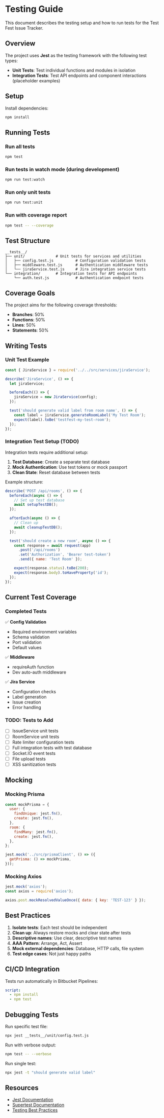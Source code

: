 # Testing Guide

This document describes the testing setup and how to run tests for the Test Fest Issue Tracker.

## Overview

The project uses **Jest** as the testing framework with the following test types:

- **Unit Tests**: Test individual functions and modules in isolation
- **Integration Tests**: Test API endpoints and component interactions (placeholder examples)

## Setup

Install dependencies:

```bash
npm install
```

## Running Tests

### Run all tests
```bash
npm test
```

### Run tests in watch mode (during development)
```bash
npm run test:watch
```

### Run only unit tests
```bash
npm run test:unit
```

### Run with coverage report
```bash
npm test -- --coverage
```

## Test Structure

```
__tests__/
├── unit/              # Unit tests for services and utilities
│   ├── config.test.js          # Configuration validation tests
│   ├── middleware.test.js      # Authentication middleware tests
│   └── jiraService.test.js     # Jira integration service tests
└── integration/       # Integration tests for API endpoints
    └── auth.test.js            # Authentication endpoint tests
```

## Coverage Goals

The project aims for the following coverage thresholds:
- **Branches**: 50%
- **Functions**: 50%
- **Lines**: 50%
- **Statements**: 50%

## Writing Tests

### Unit Test Example

```javascript
const { JiraService } = require('../../src/services/jiraService');

describe('JiraService', () => {
  let jiraService;

  beforeEach(() => {
    jiraService = new JiraService(config);
  });

  test('should generate valid label from room name', () => {
    const label = jiraService.generateRoomLabel('My Test Room');
    expect(label).toBe('testfest-my-test-room');
  });
});
```

### Integration Test Setup (TODO)

Integration tests require additional setup:

1. **Test Database**: Create a separate test database
2. **Mock Authentication**: Use test tokens or mock passport
3. **Clean State**: Reset database between tests

Example structure:

```javascript
describe('POST /api/rooms', () => {
  beforeEach(async () => {
    // Set up test database
    await setupTestDB();
  });

  afterEach(async () => {
    // Clean up
    await cleanupTestDB();
  });

  test('should create a new room', async () => {
    const response = await request(app)
      .post('/api/rooms')
      .set('Authorization', 'Bearer test-token')
      .send({ name: 'Test Room' });

    expect(response.status).toBe(200);
    expect(response.body).toHaveProperty('id');
  });
});
```

## Current Test Coverage

### Completed Tests

✅ **Config Validation**
- Required environment variables
- Schema validation
- Port validation
- Default values

✅ **Middleware**
- requireAuth function
- Dev auto-auth middleware

✅ **Jira Service**
- Configuration checks
- Label generation
- Issue creation
- Error handling

### TODO: Tests to Add

- [ ] IssueService unit tests
- [ ] RoomService unit tests
- [ ] Rate limiter configuration tests
- [ ] Full integration tests with test database
- [ ] Socket.IO event tests
- [ ] File upload tests
- [ ] XSS sanitization tests

## Mocking

### Mocking Prisma

```javascript
const mockPrisma = {
  user: {
    findUnique: jest.fn(),
    create: jest.fn(),
  },
  room: {
    findMany: jest.fn(),
    create: jest.fn(),
  },
};

jest.mock('../src/prismaClient', () => ({
  getPrisma: () => mockPrisma,
}));
```

### Mocking Axios

```javascript
jest.mock('axios');
const axios = require('axios');

axios.post.mockResolvedValueOnce({ data: { key: 'TEST-123' } });
```

## Best Practices

1. **Isolate tests**: Each test should be independent
2. **Clean up**: Always restore mocks and clear state after tests
3. **Descriptive names**: Use clear, descriptive test names
4. **AAA Pattern**: Arrange, Act, Assert
5. **Mock external dependencies**: Database, HTTP calls, file system
6. **Test edge cases**: Not just happy paths

## CI/CD Integration

Tests run automatically in Bitbucket Pipelines:

```yaml
script:
  - npm install
  - npm test
```

## Debugging Tests

Run specific test file:
```bash
npx jest __tests__/unit/config.test.js
```

Run with verbose output:
```bash
npm test -- --verbose
```

Run single test:
```bash
npx jest -t "should generate valid label"
```

## Resources

- [Jest Documentation](https://jestjs.io/docs/getting-started)
- [Supertest Documentation](https://github.com/visionmedia/supertest)
- [Testing Best Practices](https://github.com/goldbergyoni/javascript-testing-best-practices)
